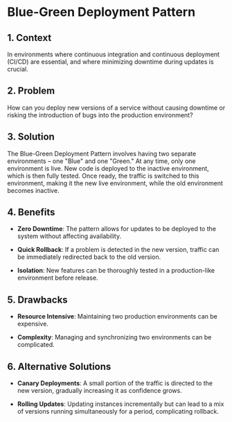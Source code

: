 # Blue-Green Deployment Pattern


## 1. Context

In environments where continuous integration and continuous deployment (CI/CD) are essential, and where minimizing downtime during updates is crucial.


## 2. Problem

How can you deploy new versions of a service without causing downtime or risking the introduction of bugs into the production environment?


## 3. Solution

The Blue-Green Deployment Pattern involves having two separate environments – one "Blue" and one "Green." At any time, only one environment is live. New code is deployed to the inactive environment, which is then fully tested. Once ready, the traffic is switched to this environment, making it the new live environment, while the old environment becomes inactive.


## 4. Benefits

- **Zero Downtime**: The pattern allows for updates to be deployed to the system without affecting availability.

- **Quick Rollback**: If a problem is detected in the new version, traffic can be immediately redirected back to the old version.

- **Isolation**: New features can be thoroughly tested in a production-like environment before release.


## 5. Drawbacks

- **Resource Intensive**: Maintaining two production environments can be expensive.

- **Complexity**: Managing and synchronizing two environments can be complicated.


## 6. Alternative Solutions

- **Canary Deployments**: A small portion of the traffic is directed to the new version, gradually increasing it as confidence grows.

- **Rolling Updates**: Updating instances incrementally but can lead to a mix of versions running simultaneously for a period, complicating rollback.
